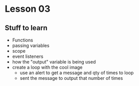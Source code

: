 # Lesson 03
## Stuff to learn
* Functions
* passing variables
* scope
* event listeners
* how the "output" variable is being used
* create a loop with the cool image
	* use an alert to get a message and qty of times to loop
	* sent the message to output that number of times
